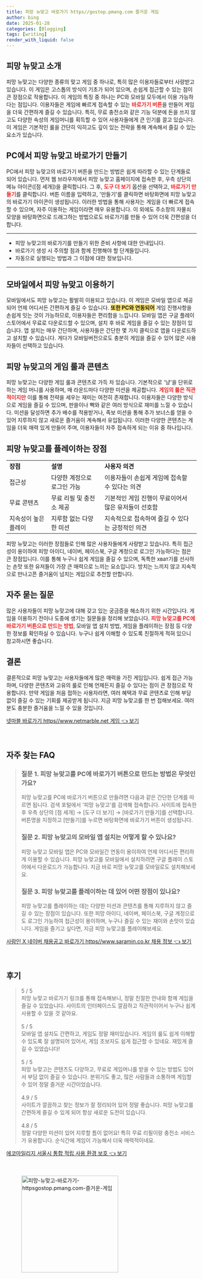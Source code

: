 ```yaml
---
title: 피망 뉴맞고 바로가기 https//gostop.pmang.com 즐거운 게임
author: bing
date: 2025-01-28
categories: [Blogging]
tags: [writing]
render_with_liquid: false
---
```



<h2 id='피망 뉴맞고 소개'>피망 뉴맞고 소개</h2>

<p>피망 뉴맞고는 다양한 종류의 맞고 게임 중 하나로, 특히 많은 이용자들로부터 사랑받고 있습니다. 이 게임은 고스톱의 방식이 기초가 되어 있으며, 손쉽게 접근할 수 있는 점이 큰 장점으로 작용합니다. 이 게임의 특징 중 하나는 PC와 모바일 모두에서 이용 가능하다는 점입니다. 이용자들은 게임에 빠르게 접속할 수 있는 <b><span style="color: #ee2323;">바로가기 버튼</span></b>을 만들어 게임을 더욱 간편하게 즐길 수 있습니다. 특히, 무료 충전소와 같은 기능 덕분에 돈을 쓰지 않고도 다양한 속성의 게임머니를 획득할 수 있어 사용자들에게 큰 인기를 끌고 있습니다. 이 게임은 기본적인 룰을 간단히 익히고도 깊이 있는 전략을 통해 계속해서 즐길 수 있는 요소가 있습니다.</p>

<h2 id='PC에서 피망 뉴맞고 바로가기 만들기'>PC에서 피망 뉴맞고 바로가기 만들기</h2>

<p>PC에서 피망 뉴맞고의 바로가기 버튼을 만드는 방법은 쉽게 따라할 수 있는 단계들로 되어 있습니다. 먼저 웹 브라우저에서 피망 뉴맞고 홈페이지에 접속한 후, 우측 상단의 메뉴 아이콘([점 세개])을 클릭합니다. 그 후, <b><span style="color: #ee2323;">도구 더 보기</span></b> 옵션을 선택하고, <b><span style="color: #ee2323;">바로가기 만들기</span></b>를 클릭합니다. 버튼 이름을 입력하고, '만들기'를 클릭하면 바탕화면에 피망 뉴맞고의 바로가기 아이콘이 생성됩니다. 이러한 방법을 통해 사용자는 게임을 더 빠르게 접속할 수 있으며, 자주 이용하는 게임이라면 매우 유용합니다. 이 외에도 주소창의 자물쇠 모양을 바탕화면으로 드래그하는 방법으로도 바로가기를 만들 수 있어 더욱 간편성을 더합니다.</p>

<hr />

<ul>
    <li>피망 뉴맞고의 바로가기를 만들기 위한 준비 사항에 대한 안내입니다.</li>
    <li>바로가기 생성 시 주의할 점과 함께 진행해야 할 단계들입니다.</li>
    <li>자동으로 실행되는 방법과 그 이점에 대한 정보입니다.</li>
</ul>

<hr />

<h2 id='모바일에서 피망 뉴맞고 이용하기'>모바일에서 피망 뉴맞고 이용하기</h2>

<p>모바일에서도 피망 뉴맞고는 활발히 이용되고 있습니다. 이 게임은 모바일 앱으로 제공되어 언제 어디서든 간편하게 즐길 수 있습니다. <b><span style="background-color: #ffe066;">또한 PC와 연동되어</span></b> 게임 진행사항을 손쉽게 잇는 것이 가능하므로, 이용자들은 편리함을 느낍니다. 모바일 앱은 구글 플레이 스토어에서 무료로 다운로드할 수 있으며, 설치 후 바로 게임을 즐길 수 있는 장점이 있습니다. 앱 설치는 매우 간단하며, 사용자들은 간단한 몇 가지 클릭으로 앱을 다운로드하고 설치할 수 있습니다. 게다가 모바일버전으로도 충분히 게임을 즐길 수 있어 많은 사용자들이 선택하고 있습니다.</p>

<h2 id='피망 뉴맞고의 게임 룰과 콘텐츠'>피망 뉴맞고의 게임 룰과 콘텐츠</h2>

<p>피망 뉴맞고는 다양한 게임 룰과 콘텐츠로 가득 차 있습니다. 기본적으로 '냥'을 단위로 하는 게임 머니를 사용하며, 매 라운드마다 다양한 미션을 제공합니다. <b><span style="color: #ee2323;">게임의 룰은 직관적이지만</span></b> 이를 통해 전략을 세우는 재미는 여전히 존재합니다. 이용자들은 다양한 방식으로 게임을 즐길 수 있으며, 판쓸이나 뻑와 같은 여러 방식으로 재미를 느낄 수 있습니다. 미션을 달성하면 추가 배수를 적용받거나, 족보 미션을 통해 추가 보너스를 얻을 수 있어 지루하지 않고 새로운 즐거움이 계속해서 유입됩니다. 이러한 다양한 콘텐츠는 게임을 더욱 매력 있게 만들어 주며, 이용자들이 자주 접속하게 되는 이유 중 하나입니다.</p>

<h2 id='피망 뉴맞고를 플레이하는 장점'>피망 뉴맞고를 플레이하는 장점</h2>

<table>
    <tr>
        <td><b>장점</b></td>
        <td><b>설명</b></td>
        <td><b>사용자 의견</b></td>
    </tr>
    <tr>
        <td>접근성</td>
        <td>다양한 계정으로 로그인 가능</td>
        <td>이용자들이 손쉽게 게임에 접속할 수 있다는 의견</td>
    </tr>
    <tr>
        <td>무료 콘텐츠</td>
        <td>무료 리필 및 충전소 제공</td>
        <td>기본적인 게임 진행이 무료이어서 많은 유저들이 선호함</td>
    </tr>
    <tr>
        <td>지속성이 높은 플레이</td>
        <td>지루함 없는 다양한 미션</td>
        <td>지속적으로 접속하여 즐길 수 있다는 긍정적인 의견</td>
    </tr>
</table>

<p>피망 뉴맞고는 이러한 장점들로 인해 많은 사용자들에게 사랑받고 있습니다. 특히 접근성이 용이하여 피망 아이디, 네이버, 페이스북, 구글 계정으로 로그인 가능하다는 점은 큰 장점입니다. 이를 통해 누구나 쉽게 게임을 즐길 수 있으며, 독특한 хват기를 선사하는 손맛 또한 유저들이 가장 큰 매력으로 느끼는 요소입니다. 방치는 느끼지 않고 지속적으로 만나고픈 즐거움이 넘치는 게임으로 추천할 만합니다.</p>

<h2 id='자주 묻는 질문'>자주 묻는 질문</h2>

<p>많은 사용자들이 피망 뉴맞고에 대해 갖고 있는 궁금증을 해소하기 위한 시간입니다. 게임을 이용하기 전이나 도중에 생기는 질문들을 정리해 보았습니다. <b><span style="color: #ee2323;">피망 뉴맞고를 PC에 바로가기 버튼으로 만드는 방법</span></b>, 모바일 앱 설치 방법, 게임을 플레이하는 장점 등 다양한 정보를 확인하실 수 있습니다. 누구나 쉽게 이해할 수 있도록 친절하게 적혀 있으니 참고하시면 좋습니다.</p>

<h2 id='결론'>결론</h2>

<p>결론적으로 피망 뉴맞고는 사용자들에게 많은 매력을 가진 게임입니다. 쉽게 접근 가능하며, 다양한 콘텐츠와 고유의 룰로 인해 언제든지 즐길 수 있다는 점이 큰 장점으로 작용합니다. 만약 게임을 처음 접하는 사용자라면, 여러 혜택과 무료 콘텐츠로 인해 부담 없이 즐길 수 있는 기회를 제공받게 됩니다. 지금 피망 뉴맞고를 한 번 접해보세요. 여러분도 충분한 즐거움을 느낄 수 있을 것입니다.</p>


<p><a class="click-button" title="넷마블 바로가기 https//www.netmarble.net 게임" href="https://aptwhite.github.io/posts/%EB%84%B7%EB%A7%88%EB%B8%94-%EB%B0%94%EB%A1%9C%EA%B0%80%EA%B8%B0-httpswww.netmarble.net-%EA%B2%8C%EC%9E%84/" rel="dofollow">넷마블 바로가기 https//www.netmarble.net 게임 👈 보기</a></p><br>
<h2 id='자주_찾는_FAQ'>자주 찾는 FAQ</h2>
<div itemscope="" itemtype="https://schema.org/FAQPage"> 
<blockquote> 
<div itemscope="" itemprop="mainEntity" itemtype="https://schema.org/Question"> 
<h3 itemprop="name">질문 1. 피망 뉴맞고를 PC에 바로가기 버튼으로 만드는 방법은 무엇인가요?</h3> 
<div itemscope="" itemprop="acceptedAnswer" itemtype="https://schema.org/Answer"> 
<span itemprop="text"> 
<p>피망 뉴맞고를 PC에 바로가기 버튼으로 만들려면 다음과 같은 간단한 단계를 따르면 됩니다. 검색 포털에서 '피망 뉴맞고'를 검색해 접속합니다. 사이트에 접속한 후 우측 상단의 [점 세개] → [도구 더 보기] → [바로가기 만들기]를 선택합니다. 버튼명을 지정하고 [만들기]를 누르면 바탕화면에 바로가기 버튼이 생성됩니다.</p> 
</span> 
</div> 
</div> 

<div itemscope="" itemprop="mainEntity" itemtype="https://schema.org/Question"> 
<h3 itemprop="name">질문 2. 피망 뉴맞고의 모바일 앱 설치는 어떻게 할 수 있나요?</h3> 
<div itemscope="" itemprop="acceptedAnswer" itemtype="https://schema.org/Answer"> 
<span itemprop="text"> 
<p>피망 뉴맞고 모바일 앱은 PC와 모바일간 연동이 용이하여 언제 어디서든 편리하게 이용할 수 있습니다. 피망 뉴맞고를 모바일에서 설치하려면 구글 플레이 스토어에서 다운로드가 가능합니다. 지금 바로 피망 뉴맞고를 모바일로도 설치해보세요.</p> 
</span> 
</div> 
</div> 

<div itemscope="" itemprop="mainEntity" itemtype="https://schema.org/Question"> 
<h3 itemprop="name">질문 3. 피망 뉴맞고를 플레이하는 데 있어 어떤 장점이 있나요?</h3> 
<div itemscope="" itemprop="acceptedAnswer" itemtype="https://schema.org/Answer"> 
<span itemprop="text"> 
<p>피망 뉴맞고를 플레이하는 데는 다양한 미션과 콘텐츠를 통해 지루하지 않고 즐길 수 있는 장점이 있습니다. 또한 피망 아이디, 네이버, 페이스북, 구글 계정으로도 로그인 가능하여 접근성이 용이하며, 누구나 즐길 수 있는 재미와 손맛이 있습니다. 게임을 즐기고 싶다면, 지금 피망 뉴맞고를 플레이해보세요.</p> 
</span> 
</div> 
</div> 
</blockquote> 
</div>
<p><a class="click-button" title="사람인 X 네이버 채용공고 바로가기 https//www.saramin.co.kr 채용 정보" href="https://aptwhite.github.io/posts/%EC%82%AC%EB%9E%8C%EC%9D%B8-X-%EB%84%A4%EC%9D%B4%EB%B2%84-%EC%B1%84%EC%9A%A9%EA%B3%B5%EA%B3%A0-%EB%B0%94%EB%A1%9C%EA%B0%80%EA%B8%B0-httpswww.saramin.co.kr-%EC%B1%84%EC%9A%A9-%EC%A0%95%EB%B3%B4/" rel="dofollow">사람인 X 네이버 채용공고 바로가기 https//www.saramin.co.kr 채용 정보 👈 보기</a></p><br>
<h2 id='후기'>후기</h2>
<div itemscope itemtype="https://schema.org/Product">
  <blockquote>
  <div itemprop="review" itemscope itemtype="https://schema.org/Review">
      <div itemprop="reviewRating" itemscope itemtype="https://schema.org/Rating"> <span itemprop="ratingValue">5</span> / <span itemprop="bestRating">5</span> </div>
      <span itemprop="reviewBody">피망 뉴맞고 바로가기 링크를 통해 접속해보니, 정말 친절한 안내와 함께 게임을 즐길 수 있었습니다. 사이트의 인터페이스도 깔끔하고 직관적이어서 누구나 쉽게 사용할 수 있을 것 같아요.</span>
  </div>
  <br>
  <div itemprop="review" itemscope itemtype="https://schema.org/Review">
      <div itemprop="reviewRating" itemscope itemtype="https://schema.org/Rating"> <span itemprop="ratingValue">5</span> / <span itemprop="bestRating">5</span> </div>
      <span itemprop="reviewBody">모바일 앱 설치도 간편하고, 게임도 정말 재미있습니다. 게임의 룰도 쉽게 이해할 수 있도록 잘 설명되어 있어서, 게임 초보자도 쉽게 접근할 수 있네요. 재밌게 즐길 수 있었습니다!</span>
  </div>
  <br>
  <div itemprop="review" itemscope itemtype="https://schema.org/Review">
      <div itemprop="reviewRating" itemscope itemtype="https://schema.org/Rating"> <span itemprop="ratingValue">5</span> / <span itemprop="bestRating">5</span> </div>
      <span itemprop="reviewBody">피망 뉴맞고는 콘텐츠도 다양하고, 무료로 게임머니를 받을 수 있는 방법도 있어서 부담 없이 즐길 수 있습니다. 분위기도 좋고, 많은 사람들과 소통하며 게임할 수 있어 정말 즐거운 시간이었습니다.</span>
  </div>
  <br>
  <div itemprop="review" itemscope itemtype="https://schema.org/Review">
      <div itemprop="reviewRating" itemscope itemtype="https://schema.org/Rating"> <span itemprop="ratingValue">4.9</span> / <span itemprop="bestRating">5</span> </div>
      <span itemprop="reviewBody">사이트가 깔끔하고 찾는 정보가 잘 정리되어 있어 정말 좋습니다. 피망 뉴맞고를 간편하게 즐길 수 있게 되어 항상 새로운 도전이 있습니다.</span>
  </div>
  <br>
  <div itemprop="review" itemscope itemtype="https://schema.org/Review">
      <div itemprop="reviewRating" itemscope itemtype="https://schema.org/Rating"> <span itemprop="ratingValue">4.8</span> / <span itemprop="bestRating">5</span> </div>
      <span itemprop="reviewBody">정말 다양한 미션이 있어 지루할 틈이 없어요! 특히 무료 리필이랑 충전소 서비스가 유용합니다. 순식간에 게임이 가능해서 더욱 매력적이네요.</span>
  </div>
  </blockquote>
</div>
<p><a class="click-button" title="에코마일리지 서울시 통합 적립 사용 환경 보호" href="https://aptwhite.github.io/posts/%EC%97%90%EC%BD%94%EB%A7%88%EC%9D%BC%EB%A6%AC%EC%A7%80-%EC%84%9C%EC%9A%B8%EC%8B%9C-%ED%86%B5%ED%95%A9-%EC%A0%81%EB%A6%BD-%EC%82%AC%EC%9A%A9-%ED%99%98%EA%B2%BD-%EB%B3%B4%ED%98%B8/" rel="dofollow">에코마일리지 서울시 통합 적립 사용 환경 보호 👈 보기</a></p><br>
<figure class="image"><img src="https://aptwhite.github.io/assets/img/thumbnail/피망-뉴맞고-바로가기-httpsgostop.pmang.com-즐거운-게임.webp" alt="피망-뉴맞고-바로가기-httpsgostop.pmang.com-즐거운-게임" width="256" height="256"></figure>